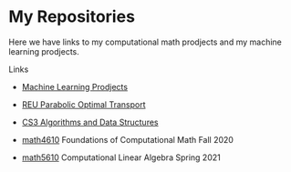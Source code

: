 # My Repositories

Here we have links to my computational math prodjects and my machine learning prodjects.

Links 

* [Machine Learning Prodjects](https://github.com/gebisthefallenhero/Machine_Learning)

* [REU Parabolic Optimal Transport](https://github.com/manuelarturosantana/ParabolicOptimalTransport)

* [CS3 Algorithms and Data Structures](https://github.com/gebisthefallenhero/Algorithms_and_Data_Structures)

* [math4610](https://github.com/gebisthefallenhero/math4610) Foundations of Computational Math Fall 2020

* [math5610](https://github.com/gebisthefallenhero/math5610) Computational Linear Algebra Spring 2021


